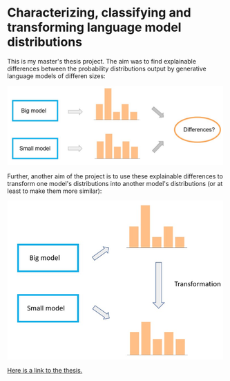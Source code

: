 # Characterizing, classifying and transforming language model distributions

This is my master's thesis project. The aim was to find explainable differences between the probability distributions output by generative language models of differen sizes:

<img src="images/differences.jpg"  width="500">


Further, another aim of the project is to use these explainable differences to transform one model's distributions into another model's distributions (or at least to make them more similar):

<img src="images/transformation.jpg" width="500">

[Here is a link to the thesis.](https://urn.kb.se/resolve?urn=urn:nbn:se:uu:diva-506668)
